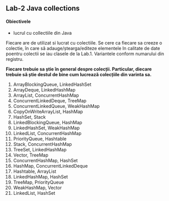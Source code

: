 ## Lab-2 Java collections 

#### Obiectivele
- lucrul cu collectiile din Java
 
 Fiecare are de utilizat si lucrat cu colectiile. Se cere ca fiecare sa creeze o colectie, în care să adauge/ștearga/editeze 
 elementele In calitate de date poentru colectii se iau clasele de la Lab.1.
 Variantele conform numarului din registru. 
 
 **Fiecare trebuie sa știe în general despre colecții. Particular, diecare trebuie să știe destul de bine cum lucrează colecțiile din varinta sa.**
 
1. ArrayBlockingQueue, LinkedHashSet
1. ArrayDeque, LinkedHashMap
1. ArrayList, ConcurrentHashMap
1. ConcurrentLinkedDeque, TreeMap
1. ConcurrentLinkedQueue, WeakHashMap
1. CopyOnWriteArrayList, HashMap
1. HashSet, Stack
1. LinkedBlockingQueue, HashMap
1. LinkedHashSet, WeakHashMap
1. LinkedList, ConcurrentHashMap
1. PriorityQueue, Hashtable
1. Stack, ConcurrentHashMap
1. TreeSet, LinkedHashMap
1. Vector, TreeMap
1. ConcurrentHashMap, HashSet
1. HashMap, ConcurrentLinkedDeque
1. Hashtable, ArrayList
1. LinkedHashMap, HashSet
1. TreeMap, PriorityQueue
1. WeakHashMap, Vector
1. LinkedList, HashSet
